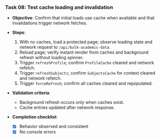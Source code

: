 ### Task 08: Test cache loading and invalidation

- **Objective**: Confirm that initial loads use cache when available and that invalidations trigger network fetches.

- **Steps**:
  1. With no caches, load a protected page; observe loading state and network request to `/api/bulk-academic-data`.
  2. Reload page; verify instant render from caches and background refresh without loading spinner.
  3. Trigger `refreshProfile`; confirm `ProfileCache` cleared and network refetch.
  4. Trigger `refreshSubjects`; confirm `SubjectsCache` for context cleared and network refetch.
  5. Trigger `forceRefresh`; confirm all caches cleared and repopulated.

- **Validation criteria**:
  - Background refresh occurs only when caches exist.
  - Cache entries updated after network response.

- **Completion checklist**:
  - [x] Behavior observed and consistent
  - [x] No console errors
